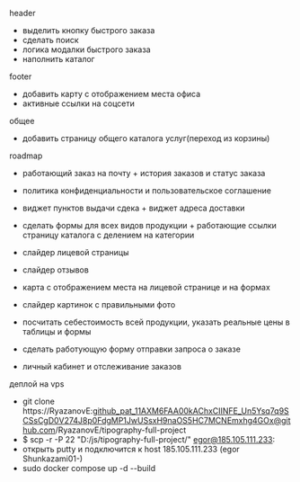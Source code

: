 header

- выделить кнопку быстрого заказа
- сделать поиск
- логика модалки быстрого заказа
- наполнить каталог

footer 

- добавить карту с отображением места офиса
- активные ссылки на соцсети



общее
- добавить страницу общего каталога услуг(переход из корзины)


roadmap
- работающий заказ на почту + история заказов и статус заказа
- политика конфиденциальности и пользовательское соглашение

- виджет пунктов выдачи сдека + виджет адреса доставки

- сделать формы для всех видов продукции + работающие ссылки страницу каталога с делением на категории
- слайдер лицевой страницы
- слайдер отзывов
- карта с отображением места на лицевой странице и на формах
- слайдер картинок с правильными фото
- посчитать себестоимость всей продукции, указать реальные цены в таблицы и формы
- сделать работующую форму отправки запроса о заказе
- личный кабинет и отслеживание заказов



деплой на vps 
- git clone  https://RyazanovE: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@github.com/RyazanovE/tipography-full-project
- $ scp -r -P 22 "D:/js/tipography-full-project/" egor@185.105.111.233:
- открыть putty и подключится к host 185.105.111.233 (egor Shunkazami01-)
- sudo docker compose up -d --build